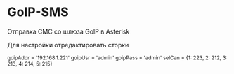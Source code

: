 # GoIP-SMS

Отправка СМС со шлюза GoIP в Asterisk

Для настройки отредактировать сторки

<sup>
goipAddr = '192.168.1.221'
goipUsr = 'admin'
goipPass = 'admin'
selCan = {1: 223, 2: 212, 3: 213, 4: 214, 5: 215}
</sup>
